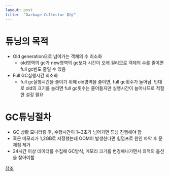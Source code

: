 ```yaml
---
layout: post
title:  "Garbage Collector 튜닝"
---
```


# 튜닝의 목적
- Old generation으로 넘어가는 객체의 수 최소화
  - old영역의 gc가 new영역의 gc보다 시간이 오래 걸리므로 객체의 수를 줄이면 full gc빈도 줄일 수 있음
- Full GC실행시간 최소화
  - full gc실행시간을 줄이기 위해 old영역을 줄이면, full gc횟수가 늘어남.
  반대로 old의 크기를 늘리면 full gc횟수는 줄어들지만 실행시간이 늘어나므로 적절한 설정 필요
    


# GC튜닝절차
- GC 상황 모니터링 후, 수행시간이 1~3초가 넘어가면 튜닝 진행해야 함
- 혹은 메모리가 1,2GB로 지정했는데 OOM이 발생한다면 힙덤프로 원인 파악 후 문제점 제거
- 24시간 이상 데이터를 수집해 GC방식, 메모리 크기를 변경해나가면서 최적의 옵션을 찾아야함

[참조](https://d2.naver.com/helloworld/37111)